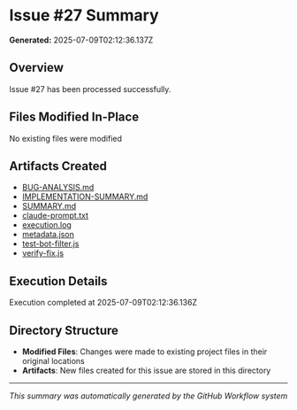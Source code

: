 # Issue #27 Summary

**Generated:** 2025-07-09T02:12:36.137Z

## Overview
Issue #27 has been processed successfully.

## Files Modified In-Place
No existing files were modified

## Artifacts Created
- [BUG-ANALYSIS.md](./BUG-ANALYSIS.md)
- [IMPLEMENTATION-SUMMARY.md](./IMPLEMENTATION-SUMMARY.md)
- [SUMMARY.md](./SUMMARY.md)
- [claude-prompt.txt](./claude-prompt.txt)
- [execution.log](./execution.log)
- [metadata.json](./metadata.json)
- [test-bot-filter.js](./test-bot-filter.js)
- [verify-fix.js](./verify-fix.js)

## Execution Details
Execution completed at 2025-07-09T02:12:36.136Z

## Directory Structure
- **Modified Files**: Changes were made to existing project files in their original locations
- **Artifacts**: New files created for this issue are stored in this directory

---
*This summary was automatically generated by the GitHub Workflow system*
